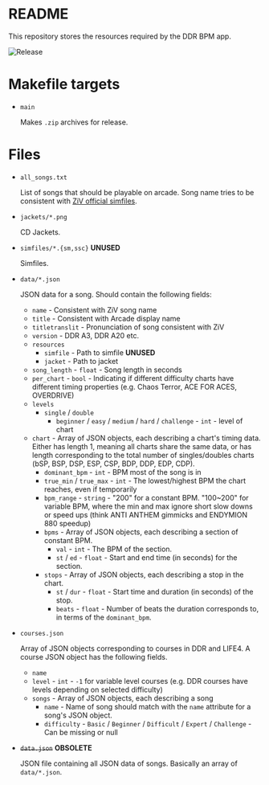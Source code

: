 # README
This repository stores the resources required by the DDR BPM app.

![Release](https://github.com/xiexingwu/DDR-BPM-assets/actions/workflows/build.yml/badge.svg)

# Makefile targets

- `main`

    Makes `.zip` archives for release.

# Files
- `all_songs.txt`

    List of songs that should be playable on arcade. Song name tries to be consistent with [ZiV official simfiles](https://zenius-i-vanisher.com/v5.2/simfiles.php?category=simfiles). 

- `jackets/*.png`

    CD Jackets.

- `simfiles/*.{sm,ssc}` **UNUSED**

    Simfiles.

- `data/*.json`

    JSON data for a song. Should contain the following fields:
    
    - `name` - Consistent with ZiV song name
    - `title` - Consistent with Arcade display name
    - `titletranslit` - Pronunciation of song consistent with ZiV
    - `version` - DDR A3, DDR A20 etc.
    - `resources`
        - `simfile` - Path to simfile **UNUSED**
        - `jacket` - Path to jacket
    - `song_length` - `float` - Song length in seconds 
    - `per_chart` - `bool` - Indicating if different difficulty charts have different timing properties (e.g. Chaos Terror, ACE FOR ACES, OVERDRIVE)
    - `levels`
        - `single` / `double`
            - `beginner` / `easy` / `medium` / `hard` / `challenge` - `int` - level of chart
    - `chart` - Array of JSON objects, each describing a chart's timing data. Either has length 1, meaning all charts share the same data, or has length corresponding to the total number of singles/doubles charts (bSP, BSP, DSP, ESP, CSP, BDP, DDP, EDP, CDP).
        - `dominant_bpm` - `int` - BPM most of the song is in
        - `true_min` / `true_max` - `int` - The lowest/highest BPM the chart reaches, even if temporarily
        - `bpm_range` - `string` - "200" for a constant BPM. "100~200" for variable BPM, where the min and max ignore short slow downs or speed ups (think ANTI ANTHEM gimmicks and ENDYMION 880 speedup)
        - `bpms` - Array of JSON objects, each describing a section of constant BPM.
            - `val` - `int` - The BPM of the section.
            - `st` / `ed` - `float` - Start and end time (in seconds) for the section.
        - `stops` - Array of JSON objects, each describing a stop in the chart.
            - `st` / `dur` - `float` - Start time and duration (in seconds) of the stop.
            - `beats` - `float` - Number of beats the duration corresponds to, in terms of the `dominant_bpm`.


- `courses.json`

    Array of JSON objects corresponding to courses in DDR and LIFE4. A course JSON object has the following fields.

    - `name`
    - `level` - `int` - `-1` for variable level courses (e.g. DDR courses have levels depending on selected difficulty)
    - `songs` - Array of JSON objects, each describing a song
        - `name` - Name of song should match with the `name` attribute for a song's JSON object.
        - `difficulty` - `Basic` / `Beginner` / `Difficult` / `Expert` / `Challenge` - Can be missing or null


- ~~`data.json`~~ **OBSOLETE**

    JSON file containing all JSON data of songs. Basically an array of `data/*.json`.